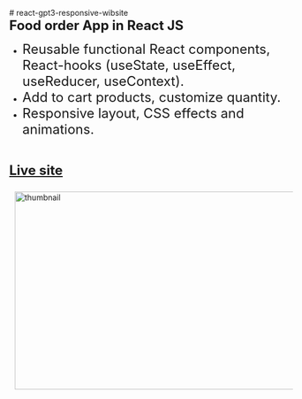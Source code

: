 <p># react-gpt3-responsive-wibsite<br>
	<span style="font-size:x-large"><b>Food order App&nbsp;in React JS</b></span></p>

<ul>
	<li><span style="font-size:x-large">Reusable functional React components, React-hooks (useState, useEffect, useReducer, useContext).</span></li>
	<li><span style="font-size:x-large">Add to cart products, customize quantity.</span></li>
	<li><span style="font-size:x-large">Responsive layout, CSS effects and animations.</span></li>
</ul>

<p>&nbsp;</p>

<p><span style="font-size:x-large"><a href="https://orlovskyden.github.io/react-food-order-app/" target="_blank"><b>Live site</b></a></span></p>

<p><a href="https://orlovskyden.github.io/react-food-order-app/" target="_blank"><img alt="thumbnail" src="https://servis24.top/assets/Sushi-house_gh.jpg" style="height:358px; margin:10px; width:700px"></a></p>

<p>&nbsp;</p>

